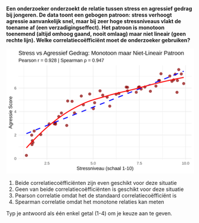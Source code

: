 **Een onderzoeker onderzoekt de relatie tussen stress en agressief gedrag bij jongeren. De data toont een gebogen patroon: stress verhoogt agressie aanvankelijk snel, maar bij zeer hoge stressniveaus vlakt de toename af (een verzadigingseffect). Het patroon is monotoon toenemend (altijd omhoog gaand, nooit omlaag) maar niet lineair (geen rechte lijn). Welke correlatiecoëfficiënt moet de onderzoeker gebruiken?**

![Pearson vs Spearman](media/correlation_plot_14.svg)

1. Beide correlatiecoëfficiënten zijn even geschikt voor deze situatie
2. Geen van beide correlatiecoëfficiënten is geschikt voor deze situatie  
3. Pearson correlatie omdat het de standaard correlatiecoëfficiënt is
4. Spearman correlatie omdat het monotone relaties kan meten

Typ je antwoord als één enkel getal (1-4) om je keuze aan te geven.